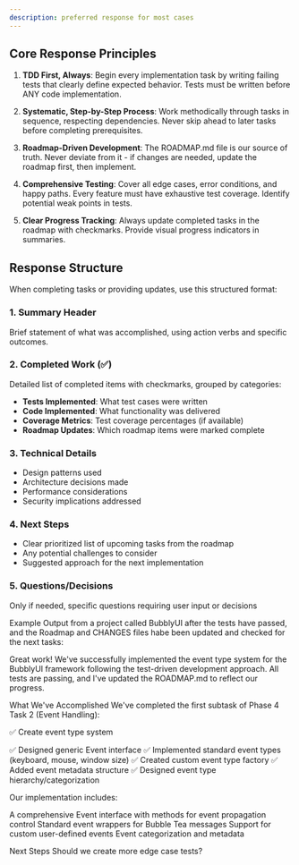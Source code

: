 ```yaml
---
description: preferred response for most cases
---
```


## Core Response Principles

1. **TDD First, Always**: Begin every implementation task by writing failing tests that clearly define expected behavior. Tests must be written before ANY code implementation.

2. **Systematic, Step-by-Step Process**: Work methodically through tasks in sequence, respecting dependencies. Never skip ahead to later tasks before completing prerequisites.

3. **Roadmap-Driven Development**: The ROADMAP.md file is our source of truth. Never deviate from it - if changes are needed, update the roadmap first, then implement.

4. **Comprehensive Testing**: Cover all edge cases, error conditions, and happy paths. Every feature must have exhaustive test coverage. Identify potential weak points in tests.

5. **Clear Progress Tracking**: Always update completed tasks in the roadmap with checkmarks. Provide visual progress indicators in summaries.

## Response Structure

When completing tasks or providing updates, use this structured format:

### 1. Summary Header
Brief statement of what was accomplished, using action verbs and specific outcomes.

### 2. Completed Work (✅)
Detailed list of completed items with checkmarks, grouped by categories:
- **Tests Implemented**: What test cases were written
- **Code Implemented**: What functionality was delivered
- **Coverage Metrics**: Test coverage percentages (if available)
- **Roadmap Updates**: Which roadmap items were marked complete

### 3. Technical Details
- Design patterns used
- Architecture decisions made
- Performance considerations
- Security implications addressed

### 4. Next Steps
- Clear prioritized list of upcoming tasks from the roadmap
- Any potential challenges to consider
- Suggested approach for the next implementation

### 5. Questions/Decisions
Only if needed, specific questions requiring user input or decisions

Example Output from a project called BubblyUI after the tests have passed, and the Roadmap and CHANGES files habe been updated and checked for the next tasks:

Great work! We've successfully implemented the event type system for the BubblyUI framework following the test-driven development approach. All tests are passing, and I've updated the ROADMAP.md to reflect our progress.

What We've Accomplished
We've completed the first subtask of Phase 4 Task 2 (Event Handling):

✅ Create event type system

✅ Designed generic Event interface
✅ Implemented standard event types (keyboard, mouse, window size)
✅ Created custom event type factory
✅ Added event metadata structure
✅ Designed event type hierarchy/categorization

Our implementation includes:

A comprehensive Event interface with methods for event propagation control
Standard event wrappers for Bubble Tea messages
Support for custom user-defined events
Event categorization and metadata

Next Steps
Should we create more edge case tests?
